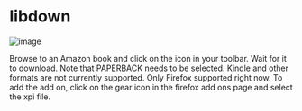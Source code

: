 # libdown

![image](https://user-images.githubusercontent.com/49887308/142588005-3730ead2-f672-4b05-ba8f-cace70cc73ef.png)


Browse to an Amazon book and click on the icon in your toolbar. Wait for it to download. Note that PAPERBACK needs to be selected. Kindle and other formats are not currently supported. Only Firefox supported right now. To add the add on, click on the gear icon in the firefox add ons page and select the xpi file.


